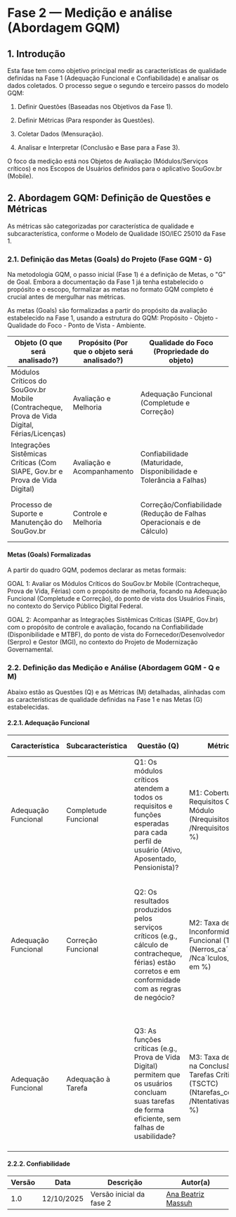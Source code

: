 # Fase 2 — Medição e análise (Abordagem GQM)

## 1. Introdução

  Esta fase tem como objetivo principal medir as características de qualidade definidas na Fase 1 (Adequação Funcional e Confiabilidade) e analisar os dados coletados. O processo segue o segundo e terceiro passos do modelo GQM:

1. Definir Questões (Baseadas nos Objetivos da Fase 1).

2. Definir Métricas (Para responder às Questões).

3. Coletar Dados (Mensuração).

4. Analisar e Interpretar (Conclusão e Base para a Fase 3).

  O foco da medição está nos Objetos de Avaliação (Módulos/Serviços críticos) e nos Escopos de Usuários definidos para o aplicativo SouGov.br (Mobile).

## 2. Abordagem GQM: Definição de Questões e Métricas

  As métricas são categorizadas por característica de qualidade e subcaracterística, conforme o Modelo de Qualidade ISO/IEC 25010 da Fase 1.

### 2.1. Definição das Metas (Goals) do Projeto (Fase GQM - G)

Na metodologia GQM, o passo inicial (Fase 1) é a definição de Metas, o "G" de Goal. Embora a documentação da Fase 1 já tenha estabelecido o propósito e o escopo, formalizar as metas no formato GQM completo é crucial antes de mergulhar nas métricas.

  As metas (Goals) são formalizadas a partir do propósito da avaliação estabelecido na Fase 1, usando a estrutura do GQM: Propósito - Objeto - Qualidade do Foco - Ponto de Vista - Ambiente.

| Objeto (O que será analisado?) |	Propósito (Por que o objeto será analisado?) |	Qualidade do Foco (Propriedade do objeto)	| Ponto de Vista (Quem vai utilizar os dados?)	| Ambiente (Contexto da análise) |
| ------------------------------ | --------------------------------------------- | ------------------------------------------ | --------------------------------------------- | ------------------------------ |
| Módulos Críticos do SouGov.br Mobile (Contracheque, Prova de Vida Digital, Férias/Licenças) |	Avaliação e Melhoria |	Adequação Funcional (Completude e Correção)	| Usuários Finais (Servidores Ativos, Aposentados, Pensionistas)	| No contexto do Serviço Público Digital Federal |
| Integrações Sistêmicas Críticas (Com SIAPE, Gov.br e Prova de Vida Digital)	| Avaliação e Acompanhamento	| Confiabilidade (Maturidade, Disponibilidade e Tolerância a Falhas) |	Fornecedor/Desenvolvedor (Serpro) e Gestor (MGI)	| No contexto do Projeto de Modernização Governamental |
| Processo de Suporte e Manutenção do SouGov.br |	Controle e Melhoria |	Correção/Confiabilidade (Redução de Falhas Operacionais e de Cálculo) |	Gestor Sênior (MGI) e Órgãos de Controle (CGU, TCU)	| No contexto dos Problemas de performance e incidentes |

#### Metas (Goals) Formalizadas

  A partir do quadro GQM, podemos declarar as metas formais:

GOAL 1: Avaliar os Módulos Críticos do SouGov.br Mobile (Contracheque, Prova de Vida, Férias) com o propósito de melhoria, focando na Adequação Funcional (Completude e Correção), do ponto de vista dos Usuários Finais, no contexto do Serviço Público Digital Federal.

GOAL 2: Acompanhar as Integrações Sistêmicas Críticas (SIAPE, Gov.br) com o propósito de controle e avaliação, focando na Confiabilidade (Disponibilidade e MTBF), do ponto de vista do Fornecedor/Desenvolvedor (Serpro) e Gestor (MGI), no contexto do Projeto de Modernização Governamental.

### 2.2. Definição das Medição e Análise (Abordagem GQM - Q e M)

Abaixo estão as Questões (Q) e as Métricas (M) detalhadas, alinhadas com as características de qualidade definidas na Fase 1 e nas Metas (G) estabelecidas.

#### 2.2.1. Adequação Funcional

| Característica |	Subcaracterística |	Questão (Q)	| Métrica (M)	| Fonte de Dados (Onde buscar)	| Tipo de Análise |
| -------------- | ------------------ | ----------- | ----------- | ----------------------------- | ---------------- |
| Adequação Funcional	| Completude Funcional	| Q1: Os módulos críticos atendem a todos os requisitos e funções esperadas para cada perfil de usuário (Ativo, Aposentado, Pensionista)?	| M1: Cobertura de Requisitos Críticos por Módulo (Nrequisitos_atendidos​/Nrequisitos_totais​ em %)	| 1. Documentação Oficial do SouGov.br (MGI). 2. Registros de Chamados (Central de Ajuda/Suporte): Filtrar por "Funcionalidade Ausente".	| Análise de Documentação e Rastreabilidade	|	
| Adequação Funcional |	Correção Funcional	| Q2: Os resultados produzidos pelos serviços críticos (e.g., cálculo de contracheque, férias) estão corretos e em conformidade com as regras de negócio? |	M2: Taxa de Inconformidade Funcional (TIF) (Nerros_caˊlculo​/Ncaˊlculos_auditados​ em %)	| 1. Registros de Chamados de Erro/Bug (Serpro/MGI): Filtrar por "Cálculo Incorreto" ou "Dados Divergentes". 2. Auditoria de Dados (Simulação): Comparação de 50 registros no SIAPE vs. SouGov.br.	| Teste de Caixa Preta e Auditoria |		
| Adequação Funcional |	Adequação à Tarefa	| Q3: As funções críticas (e.g., Prova de Vida Digital) permitem que os usuários concluam suas tarefas de forma eficiente, sem falhas de usabilidade?	| M3: Taxa de Sucesso na Conclusão de Tarefas Críticas (TSCTC) (Ntarefas_completadas​/Ntentativas_totais​ em %)	| 1. Pesquisas de Satisfação e Comentários (App Stores): Análise de feedback sobre dificuldades de uso. 2. Dados de Telemetria (Acesso restrito - Simular): Taxa de Abandono em Funções Chave (Ex: Prova de Vida). |	Testes de Usabilidade e Análise de Comportamento |

#### 2.2.2. Confiabilidade

| Versão | Data       | Descrição                             | Autor(a) |
| ------ | ---------- | ------------------------------------- | -------- |
| 1.0    | 12/10/2025 | Versão inicial da fase 2 | [Ana Beatriz Massuh](https://github.com/AnaBeatrizMassuh)   |
